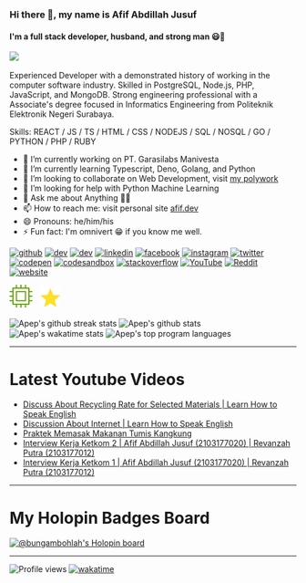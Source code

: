 ### Hi there 👋, my name is Afif Abdillah Jusuf
#### I'm a full stack developer, husband, and strong man 😃💪

<img src="https://capsule-render.vercel.app/api?type=waving&color=auto&height=300&section=header&text=Afif%20Abdillah%20Jusuf&fontSize=70&animation=twinkling&fontAlignY=35&desc=Full%20Stack%20Developer&descAlignY=52&descAlign=67&descSize=35" />

Experienced Developer with a demonstrated history of working in the computer software industry. Skilled in PostgreSQL, Node.js, PHP, JavaScript, and MongoDB. Strong engineering professional with a Associate's degree focused in Informatics Engineering from Politeknik Elektronik Negeri Surabaya. 

Skills: REACT / JS / TS / HTML / CSS / NODEJS / SQL / NOSQL / GO / PYTHON / PHP / RUBY

- 🔭 I’m currently working on PT. Garasilabs Manivesta 
- 🌱 I’m currently learning Typescript, Deno, Golang, and Python 
- 👯 I’m looking to collaborate on Web Development, visit [my polywork](https://polywork.afif.dev) 
- 🤔 I’m looking for help with Python Machine Learning 
- 💬 Ask me about Anything 🤷‍♂️ 
- 📫 How to reach me: visit personal site [afif.dev](https://afif.dev) 
- 😄 Pronouns: he/him/his 
- ⚡ Fun fact: I'm omnivert 😁 if you know me well. 


[<img src='https://cdn.jsdelivr.net/npm/simple-icons@3.0.1/icons/github.svg' alt='github' height='40'>](https://github.com/bungambohlah)  [<img src='https://cdn.jsdelivr.net/npm/simple-icons@3.0.1/icons/dev-dot-to.svg' alt='dev' height='40'>](https://dev.to/bungambohlah)  [<img src='https://cdn.jsdelivr.net/npm/simple-icons@3.0.1/icons/hashnode.svg' alt='dev' height='40'>](bungambohlah)  [<img src='https://cdn.jsdelivr.net/npm/simple-icons@3.0.1/icons/linkedin.svg' alt='linkedin' height='40'>](https://www.linkedin.com/in/afifjusuf/)  [<img src='https://cdn.jsdelivr.net/npm/simple-icons@3.0.1/icons/facebook.svg' alt='facebook' height='40'>](https://www.facebook.com/rudrafentje.samasamagila)  [<img src='https://cdn.jsdelivr.net/npm/simple-icons@3.0.1/icons/instagram.svg' alt='instagram' height='40'>](https://www.instagram.com/afif.abdillah.j/)  [<img src='https://cdn.jsdelivr.net/npm/simple-icons@3.0.1/icons/twitter.svg' alt='twitter' height='40'>](https://twitter.com/bungambohlah)  [<img src='https://cdn.jsdelivr.net/npm/simple-icons@3.0.1/icons/codepen.svg' alt='codepen' height='40'>](https://codepen.io/bungambohlah)  [<img src='https://cdn.jsdelivr.net/npm/simple-icons@3.0.1/icons/codesandbox.svg' alt='codesandbox' height='40'>](https://codesandbox.io/u/bungambohlah)  [<img src='https://cdn.jsdelivr.net/npm/simple-icons@3.0.1/icons/stackoverflow.svg' alt='stackoverflow' height='40'>](https://stackoverflow.com/users/9099598)  [<img src='https://cdn.jsdelivr.net/npm/simple-icons@3.0.1/icons/youtube.svg' alt='YouTube' height='40'>](https://www.youtube.com/channel/UCgXeikUYtBItdbE1_Lw9y1w)  [<img src='https://cdn.jsdelivr.net/npm/simple-icons@3.0.1/icons/reddit.svg' alt='Reddit' height='40'>](https://www.reddit.com/user/Tasty_Kangaroo5209)  [<img src='https://cdn.jsdelivr.net/npm/simple-icons@3.0.1/icons/icloud.svg' alt='website' height='40'>](https://afif.dev)  

<a href='https://docs.github.com/en/developers'><img src='https://raw.githubusercontent.com/acervenky/animated-github-badges/master/assets/devbadge.gif' width='40' height='40'></a> <a href='https://stars.github.com/'><img src='https://raw.githubusercontent.com/acervenky/animated-github-badges/master/assets/starbadge.gif' width='35' height='35'></a> 

<img align="center" src="https://github-readme-streak-stats.herokuapp.com/?user=bungambohlah&theme=onedark&hide_border=true&date_format=M%20j%5B%2C%20Y%5D" alt="Apep's github streak stats" />

<img align="center" src="https://github-readme-stats.vercel.app/api?username=bungambohlah&show_icons=true&include_all_commits=true&theme=onedark&hide_border=true" alt="Apep's github stats" />

<img align="center" src="https://github-readme-stats.vercel.app/api/wakatime?username=bungambohlah&show_icons=true&include_all_commits=true&theme=onedark&hide_border=true&layout=compact" alt="Apep's wakatime stats" />


<img align="center" src="https://github-readme-stats.vercel.app/api/top-langs?username=bungambohlah&show_icons=true&include_all_commits=true&theme=onedark&hide_border=true&layout=compact" alt="Apep's top program languages" />

---

# Latest Youtube Videos
<!-- YOUTUBE:START -->
- [Discuss About Recycling Rate for Selected Materials | Learn How to Speak English](https://www.youtube.com/watch?v=Pb3M0gr90cs)
- [Discussion About Internet | Learn How to Speak English](https://www.youtube.com/watch?v=xxAWgTvZ-6s)
- [Praktek Memasak Makanan Tumis Kangkung](https://www.youtube.com/watch?v=DiWK8MUTIuU)
- [Interview Kerja Ketkom 2 | Afif Abdillah Jusuf &lpar;2103177020&rpar; | Revanzah Putra &lpar;2103177012&rpar;](https://www.youtube.com/watch?v=0UTG6FYHPDM)
- [Interview Kerja Ketkom 1 | Afif Abdillah Jusuf &lpar;2103177020&rpar; | Revanzah Putra &lpar;2103177012&rpar;](https://www.youtube.com/watch?v=IqvhSDPRk8I)
<!-- YOUTUBE:END -->

---

# My Holopin Badges Board
[![@bungambohlah's Holopin board](https://holopin.io/api/user/board?user=bungambohlah)](https://holopin.io/@bungambohlah)

---

![Profile views](https://gpvc.arturio.dev/bungambohlah)
[![wakatime](https://wakatime.com/badge/user/6326d1b5-a2ef-4c94-8c56-85a743f57115.svg)](https://wakatime.com/@6326d1b5-a2ef-4c94-8c56-85a743f57115)
